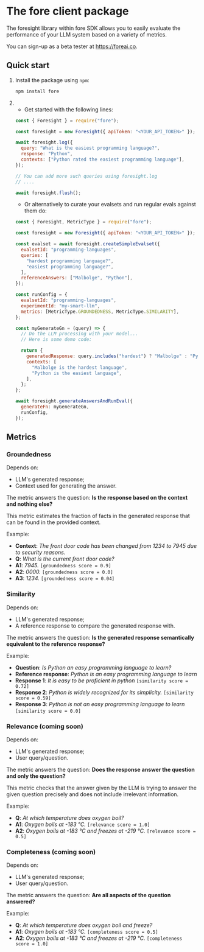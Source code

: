 # The fore client package

The foresight library within fore SDK allows you to easily evaluate the
performance of your LLM system based on a variety of metrics.

You can sign-up as a beta tester at https://foreai.co.

## Quick start

1.  Install the package using `npm`:

    ```bash
    npm install fore
    ```

2.  - Get started with the following lines:

    ```javascript
    const { Foresight } = require("fore");

    const foresight = new Foresight({ apiToken: "<YOUR_API_TOKEN>" });

    await foresight.log({
      query: "What is the easiest programming language?",
      response: "Python",
      contexts: ["Python rated the easiest programming language"],
    });

    // You can add more such queries using foresight.log
    // ....

    await foresight.flush();
    ```

    - Or alternatively to curate your evalsets and run regular evals against them do:

    ```javascript
    const { Foresight, MetricType } = require("fore");

    const foresight = new Foresight({ apiToken: "<YOUR_API_TOKEN>" });

    const evalset = await foresight.createSimpleEvalset({
      evalsetId: "programming-languages",
      queries: [
        "hardest programming language?",
        "easiest programming language?",
      ],
      referenceAnswers: ["Malbolge", "Python"],
    });

    const runConfig = {
      evalsetId: "programming-languages",
      experimentId: "my-smart-llm",
      metrics: [MetricType.GROUNDEDNESS, MetricType.SIMILARITY],
    };

    const myGenerateGn = (query) => {
      // Do the LLM processing with your model...
      // Here is some demo code:

      return {
        generatedResponse: query.includes("hardest") ? "Malbolge" : "Python",
        contexts: [
          "Malbolge is the hardest language",
          "Python is the easiest language",
        ],
      };
    };

    await foresight.generateAnswersAndRunEval({
      generateFn: myGenerateGn,
      runConfig,
    });
    ```

## Metrics

### Groundedness

Depends on:

- LLM's generated response;
- Context used for generating the answer.

The metric answers the question: **Is the response based on the context and
nothing else?**

This metric estimates the fraction of facts in the generated response that can
be found in the provided context.

Example:

- **Context**: _The front door code has been changed from 1234 to 7945 due to
  security reasons._
- **Q**: _What is the current front door code?_
- **A1**: _7945._ `[groundedness score = 0.9]`
- **A2**: _0000._ `[groundedness score = 0.0]`
- **A3**: _1234._ `[groundedness score = 0.04]`

### Similarity

Depends on:

- LLM's generated response;
- A reference response to compare the generated response with.

The metric answers the question: **Is the generated response semantically equivalent
to the reference response?**

Example:

- **Question**: _Is Python an easy programming language to learn?_
- **Reference response**: _Python is an easy programming language to learn_
- **Response 1**: _It is easy to be proficient in python_ `[similarity score = 0.72]`
- **Response 2**: _Python is widely recognized for its simplicity._ `[similarity score = 0.59]`
- **Response 3**: _Python is not an easy programming language to learn_ `[similarity score = 0.0]`

### Relevance (coming soon)

Depends on:

- LLM's generated response;
- User query/question.

The metric answers the question: **Does the response answer the question and
only the question?**

This metric checks that the answer given by the LLM is trying to answer the
given question precisely and does not include irrelevant information.

Example:

- **Q**: _At which temperature does oxygen boil?_
- **A1**: _Oxygen boils at -183 °C._ `[relevance score = 1.0]`
- **A2**: _Oxygen boils at -183 °C and freezes at -219 °C._ `[relevance score = 0.5]`

### Completeness (coming soon)

Depends on:

- LLM's generated response;
- User query/question.

The metric answers the question: **Are all aspects of the question answered?**

Example:

- **Q**: _At which temperature does oxygen boil and freeze?_
- **A1**: _Oxygen boils at -183 °C._ `[completeness score = 0.5]`
- **A2**: _Oxygen boils at -183 °C and freezes at -219 °C._ `[completeness score = 1.0]`
